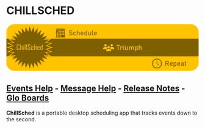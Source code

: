 # CHILLSCHED

[![Image](resources/ChillSchedheader.png)](.)

## [Events Help](pages/Events.html "Help for Events") - [Message Help](pages/Messages.html "Help for Message/Quotes") - [Release Notes](pages/ReleaseNotes.html "Latest Release Notes") - [Glo Boards](pages/GloBoards.html "Glo boards for Features and Functionality")

**ChillSched** is a portable desktop scheduling app that tracks events down to the second. 

